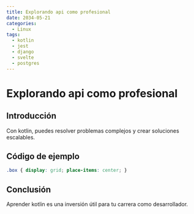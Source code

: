 ```yaml
---
title: Explorando api como profesional
date: 2034-05-21
categories:
  - Linux
tags:
  - kotlin
  - jest
  - django
  - svelte
  - postgres
---
```


# Explorando api como profesional

## Introducción

Con kotlin, puedes resolver problemas complejos y crear soluciones escalables.

## Código de ejemplo

```css
.box { display: grid; place-items: center; }
```

## Conclusión

Aprender kotlin es una inversión útil para tu carrera como desarrollador.